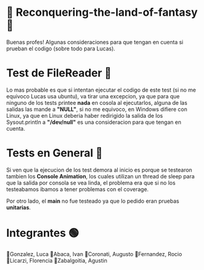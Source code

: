  # 🚩 **Reconquering-the-land-of-fantasy** 🚩

Buenas profes! Algunas consideraciones para que tengan en cuenta si prueban el codigo (sobre todo para Lucas).

# Test de FileReader 🔴
Lo mas probable es que si intentan ejecutar el codigo de este test (si no me equivoco Lucas usa ubuntu), va tirar una excepcion, ya que para que ninguno de los tests printee **nada** en cosola al ejecutarlos, alguna de las salidas las mande a **"NULL"**, si no me equivoco, en Windows difiere con Linux, ya que en Linux deberia haber redirigido la salida de los Sysout.println a  **"/dev/null"** es una consideracion para que tengan en cuenta.

# Tests en General 💠
Si ven que la ejecucion de los test demora al inicio es porque se testearon tambien los **Console Animation**, los cuales utilizan un thread de sleep para que la salida por consola se vea linda, el problema era que si no los testeabamos ibamos a tener problemas con el coverage.

Por otro lado, el **main** no fue testeado ya que lo pedido eran pruebas **unitarias**.

# Integrantes 🟢
💠Gonzalez, Luca
💠Abaca,  Ivan
💠Coronati, Augusto
💠Fernandez, Rocio
💠Licarzi, Florencia
💠Zabalgoitia, Agustin
